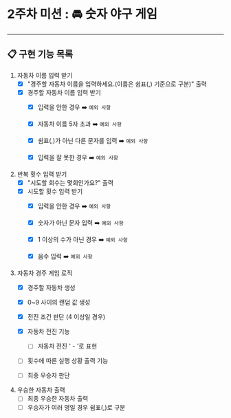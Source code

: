# 2주차 미션 : 🚘 숫자 야구 게임
<hr>

## 📋 구현 기능 목록

1. 자동차 이름 입력 받기
    - [X] "경주할 자동차 이름을 입력하세요.(이름은 쉼표(,) 기준으로 구분)" 출력
    - [X] 경주할 자동차 이름 입력 받기
      - [X] 입력을 안한 경우 ➡️︎ `예외 사항`
      - [X] 자동차 이름 5자 초과 ➡️︎ `예외 사항`
      - [X] 쉼표(,)가 아닌 다른 문자를 입력 ➡️︎ `예외 사항`
      - [X] 입력을 잘 못한 경우 ➡️︎ `예외 사항`


2. 반복 횟수 입력 받기
    - [X] "시도할 회수는 몇회인가요?" 출력
    - [X] 시도할 횟수 입력 받기
      - [X] 입력을 안한 경우 ➡️︎ `예외 사항`
      - [X] 숫자가 아닌 문자 입력 ➡️︎ `예외 사항`
      - [X] 1 이상의 수가 아닌 경우 ➡️︎ `예외 사항`
      - [X] 음수 입력 ➡️︎ `예외 사항`


3. 자동차 경주 게임 로직
    - [X] 경주할 자동차 생성
    - [X] 0~9 사이의 랜덤 값 생성
    - [X] 전진 조건 판단 (4 이상일 경우)
    - [X] 자동차 전진 기능
      - [ ] 자동차 전진 ' - '로 표현
    - [ ] 횟수에 따른 실행 상황 출력 기능
    - [ ] 최종 우승자 판단


4. 우승한 자동차 출력
    - [ ] 최종 우승한 자동차 출력
    - [ ] 우승자가 여러 명일 경우 쉼표(,)로 구분